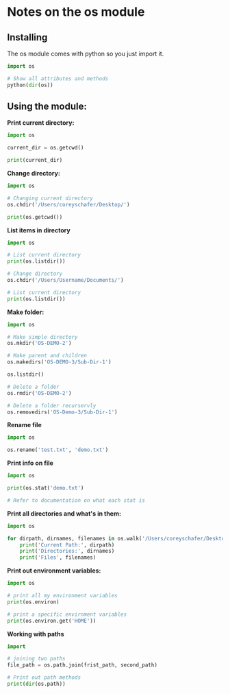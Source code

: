 # Notes on the os module

## Installing

The os module comes with python so you just import it.

```python
import os

# Show all attributes and methods
python(dir(os))
```

## Using the module:

**Print current directory:**

```python 
import os

current_dir = os.getcwd()

print(current_dir)
```

**Change directory:**

```python
import os

# Changing current directory
os.chdir('/Users/coreyschafer/Desktop/')

print(os.getcwd())
```

**List items in directory**

```python 
import os

# List current directory
print(os.listdir())

# Change directory
os.chdir('/Users/Username/Documents/')

# List current directory
print(os.listdir())
```

**Make folder:**

```python
import os

# Make simple directory
os.mkdir('OS-DEMO-2')

# Make parent and children
os.makedirs('OS-DEMO-3/Sub-Dir-1')

os.listdir()

# Delete a folder
os.rmdir('OS-DEMO-2')

# Delete a folder recurservly
os.removedirs('OS-Demo-3/Sub-Dir-1')
```

**Rename file**

```python
import os

os.rename('test.txt', 'demo.txt')
```

**Print info on file**

```python
import os

print(os.stat('demo.txt')

# Refer to documentation on what each stat is
```

**Print all directories and what's in them:**

```python
import os

for dirpath, dirnames, filenames in os.walk('/Users/coreyschafer/Desktop/'):
    print('Current Path:', dirpath)
    print('Directories:', dirnames)
    print('Files', filenames) 
```

**Print out environment variables:**

```python
import os

# print all my environment variables
print(os.environ)

# print a specific envirnment variables
print(os.environ.get('HOME'))
```

**Working with paths**

```python
import 

# joining two paths
file_path = os.path.join(frist_path, second_path)

# Print out path methods
print(dir(os.path))
```
